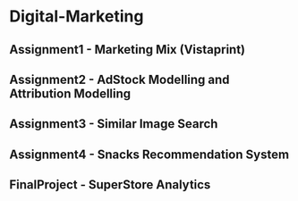 # Digital-Marketing

## Assignment1 - Marketing Mix (Vistaprint)

## Assignment2 - AdStock Modelling and Attribution Modelling

## Assignment3 - Similar Image Search

## Assignment4 - Snacks Recommendation System

## FinalProject - SuperStore Analytics
